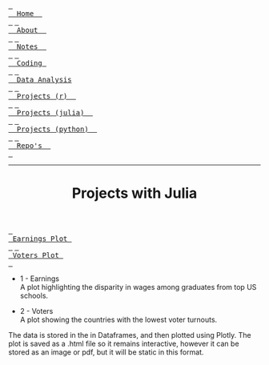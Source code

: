 [<kbd> <br>  Home  <br> </kbd>](https://atcurry.github.io)
[<kbd> <br>  About  <br> </kbd>](https://atcurry.github.io/about.html)
[<kbd> <br>  Notes  <br> </kbd>](https://atcurry.github.io/notes.html)
[<kbd> <br>  Coding  <br> </kbd>](https://atcurry.github.io/coding.html)
[<kbd> <br>  Data Analysis <br> </kbd>](https://atcurry.github.io/data.html)
[<kbd> <br>  Projects (r)  <br> </kbd>](https://atcurry.github.io/rprojects.html)
[<kbd> <br>  Projects (julia)  <br> </kbd>](https://atcurry.github.io/juliaprojects.html)
[<kbd> <br>  Projects (python)  <br> </kbd>](https://atcurry.github.io)
[<kbd> <br>  Repo's  <br> </kbd>](https://atcurry.github.io/repos.html)

---

<div align="center"> <h1> Projects with Julia </h1> </div> <br/>

[<kbd> <br> Earnings Plot <br> </kbd>](https://atcurry.github.io/juliaprojects/earnings) 
[<kbd> <br> Voters Plot <br> </kbd>](https://atcurry.github.io/juliaprojects/voters)  

- 1 - Earnings   
A plot highlighting the disparity in wages among graduates from top US schools.  

- 2 - Voters  
A plot showing the countries with the lowest voter turnouts.  

The data is stored in the in Dataframes, and then plotted using Plotly. The plot is saved as a .html file so it remains interactive, however it can be stored as an image or pdf, but it will be static in this format.

